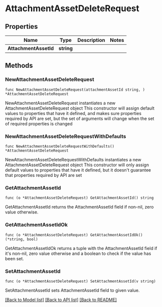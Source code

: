 # AttachmentAssetDeleteRequest

## Properties

Name | Type | Description | Notes
------------ | ------------- | ------------- | -------------
**AttachmentAssetId** | **string** |  | 

## Methods

### NewAttachmentAssetDeleteRequest

`func NewAttachmentAssetDeleteRequest(attachmentAssetId string, ) *AttachmentAssetDeleteRequest`

NewAttachmentAssetDeleteRequest instantiates a new AttachmentAssetDeleteRequest object
This constructor will assign default values to properties that have it defined,
and makes sure properties required by API are set, but the set of arguments
will change when the set of required properties is changed

### NewAttachmentAssetDeleteRequestWithDefaults

`func NewAttachmentAssetDeleteRequestWithDefaults() *AttachmentAssetDeleteRequest`

NewAttachmentAssetDeleteRequestWithDefaults instantiates a new AttachmentAssetDeleteRequest object
This constructor will only assign default values to properties that have it defined,
but it doesn't guarantee that properties required by API are set

### GetAttachmentAssetId

`func (o *AttachmentAssetDeleteRequest) GetAttachmentAssetId() string`

GetAttachmentAssetId returns the AttachmentAssetId field if non-nil, zero value otherwise.

### GetAttachmentAssetIdOk

`func (o *AttachmentAssetDeleteRequest) GetAttachmentAssetIdOk() (*string, bool)`

GetAttachmentAssetIdOk returns a tuple with the AttachmentAssetId field if it's non-nil, zero value otherwise
and a boolean to check if the value has been set.

### SetAttachmentAssetId

`func (o *AttachmentAssetDeleteRequest) SetAttachmentAssetId(v string)`

SetAttachmentAssetId sets AttachmentAssetId field to given value.



[[Back to Model list]](../README.md#documentation-for-models) [[Back to API list]](../README.md#documentation-for-api-endpoints) [[Back to README]](../README.md)


